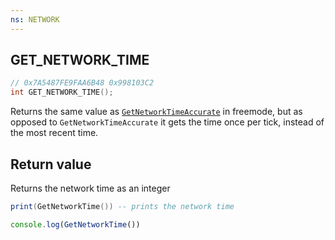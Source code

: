 ```yaml
---
ns: NETWORK
---
```

## GET_NETWORK_TIME

```c
// 0x7A5487FE9FAA6B48 0x998103C2
int GET_NETWORK_TIME();
```

Returns the same value as [`GetNetworkTimeAccurate`](#_0x89023FBBF9200E9F) in freemode, but as opposed to `GetNetworkTimeAccurate` it gets the time once per tick, instead of the most recent time.

## Return value
Returns the network time as an integer

```lua
print(GetNetworkTime()) -- prints the network time
```

```js
console.log(GetNetworkTime())
```